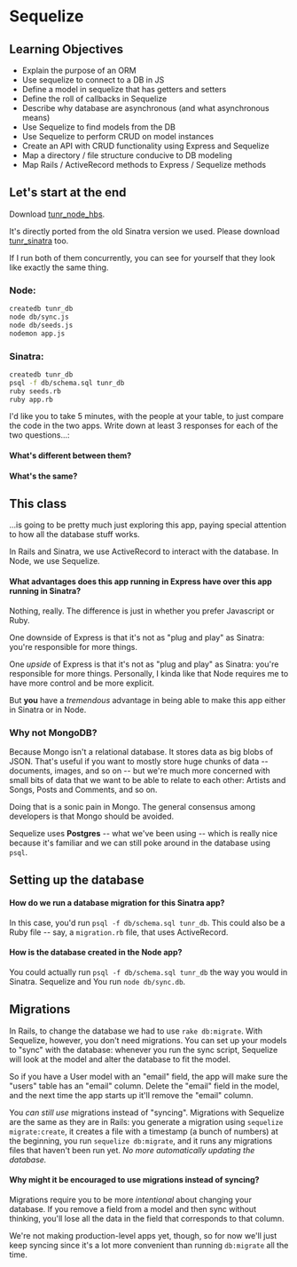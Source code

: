 # Sequelize

## Learning Objectives

- Explain the purpose of an ORM
- Use sequelize to connect to a DB in JS
- Define a model in sequelize that has getters and setters
- Define the roll of callbacks in Sequelize
- Describe why database are asynchronous (and what asynchronous means)
- Use Sequelize to find models from the DB
- Use Sequelize to perform CRUD on model instances
- Create an API with CRUD functionality using Express and Sequelize
- Map a directory / file structure conducive to DB modeling
- Map Rails / ActiveRecord methods to Express / Sequelize methods

## Let's start at the end

Download [tunr_node_hbs](https://github.com/ga-dc/tunr_node_hbs).

It's directly ported from the old Sinatra version we used. Please download [tunr_sinatra](https://github.com/ga-dc/tunr_sinatra) too.

If I run both of them concurrently, you can see for yourself that they look like exactly the same thing.

### Node:
```bash
createdb tunr_db
node db/sync.js
node db/seeds.js
nodemon app.js
```
### Sinatra:
```bash
createdb tunr_db
psql -f db/schema.sql tunr_db
ruby seeds.rb
ruby app.rb
```

I'd like you to take 5 minutes, with the people at your table, to just compare the code in the two apps. Write down at least 3 responses for each of the two questions...:

#### What's different between them?
#### What's the same?

## This class

...is going to be pretty much just exploring this app, paying special attention to how all the database stuff works.

In Rails and Sinatra, we use ActiveRecord to interact with the database. In Node, we use Sequelize.

#### What advantages does this app running in Express have over this app running in Sinatra?

Nothing, really. The difference is just in whether you prefer Javascript or Ruby.

One downside of Express is that it's not as "plug and play" as Sinatra: you're responsible for more things.

One *upside* of Express is that it's not as "plug and play" as Sinatra: you're responsible for more things. Personally, I kinda like that Node requires me to have more control and be more explicit.

But **you** have a *tremendous* advantage in being able to make this app either in Sinatra or in Node.

### Why not MongoDB?

Because Mongo isn't a relational database. It stores data as big blobs of JSON. That's useful if you want to mostly store huge chunks of data -- documents, images, and so on -- but we're much more concerned with small bits of data that we want to be able to relate to each other: Artists and Songs, Posts and Comments, and so on.

Doing that is a sonic pain in Mongo. The general consensus among developers is that Mongo should be avoided.

Sequelize uses **Postgres** -- what we've been using -- which is really nice because it's familiar and we can still poke around in the database using `psql`.

## Setting up the database

#### How do we run a database migration for this Sinatra app?

In this case, you'd run `psql -f db/schema.sql tunr_db`. This could also be a Ruby file -- say, a `migration.rb` file, that uses ActiveRecord.

#### How is the database created in the Node app?

You could actually run `psql -f db/schema.sql tunr_db` the way you would in Sinatra. Sequelize and You run `node db/sync.db`.

## Migrations

In Rails, to change the database we had to use `rake db:migrate`. With Sequelize, however, you don't need migrations. You can set up your models to "sync" with the database: whenever you run the sync script, Sequelize will look at the model and alter the database to fit the model.

So if you have a User model with an "email" field, the app will make sure the "users" table has an "email" column. Delete the "email" field in the model, and the next time the app starts up it'll remove the "email" column.

You *can still use* migrations instead of "syncing". Migrations with Sequelize are the same as they are in Rails: you generate a migration using `sequelize migrate:create`, it creates a file with a timestamp (a bunch of numbers) at the beginning, you run `sequelize db:migrate`, and it runs any migrations files that haven't been run yet. *No more automatically updating the database.*

#### Why might it be encouraged to use migrations instead of syncing?

Migrations require you to be more *intentional* about changing your database. If you remove a field from a model and then sync without thinking, you'll lose all the data in the field that corresponds to that column.

We're not making production-level apps yet, though, so for now we'll just keep syncing since it's a lot more convenient than running `db:migrate` all the time.
